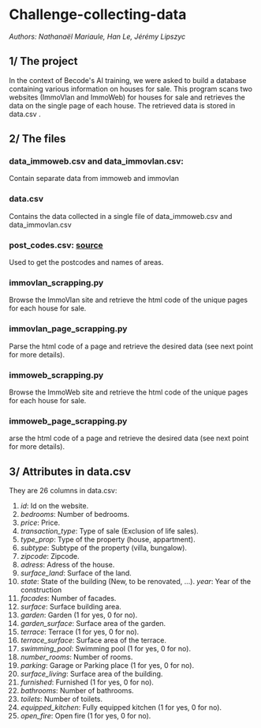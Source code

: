 # Challenge-collecting-data

_Authors: Nathanaël Mariaule, Han Le, Jérémy Lipszyc_

## 1/ The project

In the context of Becode's AI training, we were asked to build a database containing various information on houses for sale.
This program scans two websites (ImmoVlan and ImmoWeb) for houses for sale and retrieves the data on the single page of each house.
The retrieved data is stored in data.csv .

## 2/ The files

### data_immoweb.csv and data_immovlan.csv:
Contain separate data from immoweb and immovlan

### data.csv
Contains the data collected in a single file of data_immoweb.csv and data_immovlan.csv

### post_codes.csv: [source](https://public.opendatasoft.com/explore/dataset/liste-des-codes-postaux-belges-fr/table/?flg=fr)
Used to get the postcodes and names of areas.

### immovlan_scrapping.py
Browse the ImmoVlan site and retrieve the html code of the unique pages for each house for sale.

### immovlan_page_scrapping.py
Parse the html code of a page and retrieve the desired data (see next point for more details).

### immoweb_scrapping.py
Browse the ImmoWeb site and retrieve the html code of the unique pages for each house for sale.

### immoweb_page_scrapping.py
arse the html code of a page and retrieve the desired data (see next point for more details).


## 3/ Attributes in data.csv
They are 26 columns in data.csv:

1. *id*: Id on the website.
2. *bedrooms*: Number of bedrooms.
4. *price*: Price.
5. *transaction_type*: Type of sale (Exclusion of life sales).
6. *type_prop*: Type of the property (house, appartment).
7. *subtype*: Subtype of the property (villa, bungalow).
8. *zipcode*: Zipcode.
9. *adress*: Adress of the house.
10. *surface_land*: Surface of the land.
11. *state*: State of the building (New, to be renovated, ...).
    *year*: Year of the construction
12. *facades*: Number of facades.
13. *surface*: Surface building area.
14. *garden*: Garden (1 for yes, 0 for no).
15. *garden_surface*: Surface area of the garden.
16. *terrace*: Terrace (1 for yes, 0 for no).
17. *terrace_surface*: Surface area of the terrace.
18. *swimming_pool*: Swimming pool (1 for yes, 0 for no).
19. *number_rooms*: Number of rooms.
20. *parking*: Garage or Parking place (1 for yes, 0 for no).
21. *surface_living*: Surface area of the building.
22. *furnished*: Furnished (1 for yes, 0 for no).
23. *bathrooms*: Number of bathrooms.
24. *toilets*: Number of toilets.
25. *equipped_kitchen*: Fully equipped kitchen (1 for yes, 0 for no).
26. *open_fire*: Open fire (1 for yes, 0 for no).
